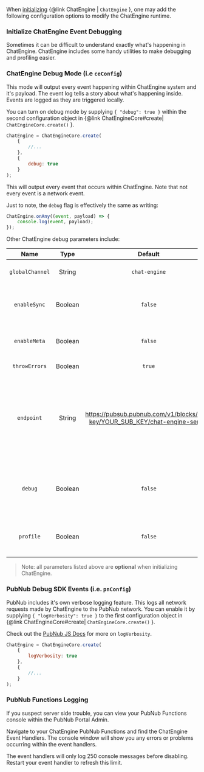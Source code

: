 When <a href=tutorial-configuration.html#Initialization>initializing</a> {@link ChatEngine | ```ChatEngine``` }, one may add the following configuration options to modify the ChatEngine runtime.

### Initialize ChatEngine Event Debugging

Sometimes it can be difficult to understand exactly what's happening in ChatEngine. ChatEngine includes some handy utilities to make debugging and profiling easier.

### ChatEngine Debug Mode (i.e ```ceConfig```)

This mode will output every event happening within ChatEngine system and it's payload. The event log tells a story about what's happening inside. Events are logged as they are triggered locally.

You can turn on debug mode by supplying ```{ "debug": true }``` within the second configuration object in {@link ChatEngineCore#create| ```ChatEngineCore.create()```  }.

```js
ChatEngine = ChatEngineCore.create(
    {
        //...
    },
    {
        debug: true
    }
);
```

This will output every event that occurs within ChatEngine. Note that not every event is a network event.

Just to note, the ```debug``` flag is effectively the same as writing:

```js
ChatEngine.onAny((event, payload) => {
    console.log(event, payload);
});
```

Other ChatEngine debug parameters include:

| Name |	Type |	Default	| Description |
|:----:|:-------:|:--------:|:------------|
| ```globalChannel``` |	String | ```chat-engine``` | The root channel. See ChatEngine.global|
| ```enableSync```	| Boolean |	```false``` | Synchronizes chats between instances with the same Me#uuid. See Me#sync.|
| ```enableMeta``` | Boolean | ```false```	| Persists Chat#meta on the server. See Chat#update.|
| ```throwErrors``` | Boolean| ```true``` | Throws errors in JS console.|
| ```endpoint``` | String | https://pubsub.pubnub.com/v1/blocks/sub-key/YOUR_SUB_KEY/chat-engine-server | The root URL of the server used to manage permissions for private channels. Set by default to match the PubNub functions deployed to your account. See privacy for more. |
| ```debug``` |	Boolean	| ```false``` | Logs all ChatEngine events to the console This should not be enabled in production.|
| ```profile``` | Boolean | ```false``` |Sums event counts and outputs a table to the console every few seconds.|


> Note: all parameters listed above are **optional** when initializing ChatEngine.


### PubNub Debug SDK Events (i.e. ```pnConfig```)

PubNub includes it's own verbose logging feature. This logs all network requests made by ChatEngine to the PubNub network. You can enable it by supplying ```{ "logVerbosity": true }``` to the first configuration object in {@link ChatEngineCore#create| ```ChatEngineCore.create()``` }.

Check out the <a href="https://www.pubnub.com/docs/web-javascript/api-reference-configuration#init-args-1">PubNub JS Docs</a> for more on ```logVerbosity```.

```js
ChatEngine = ChatEngineCore.create(
    {
        logVerbosity: true
    },
    {
        //...
    }
);
```


### PubNub Functions Logging

If you suspect server side trouble, you can view your PubNub Functions console within the PubNub Portal Admin.

Navigate to your ChatEngine PubNub Functions and find the ChatEngine Event Handlers. The console window will show you any errors or problems occurring within the event handlers.

The event handlers will only log 250 console messages before disabling. Restart your event handler to refresh this limit.
